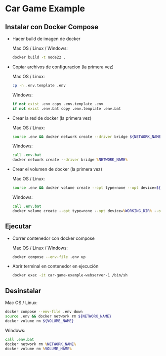 
# Car Game Example

## Instalar con Docker Compose

* Hacer build de imagen de docker
    
    Mac OS / Linux / Windows:
    ```bash
    docker build -t node22 .
    ```

* Copiar archivos de configuracion (la primera vez)

    Mac OS / Linux:
    ```bash
    cp -n .env.template .env
    ```

    Windows:
    ```cmd
    if not exist .env copy .env.template .env
    if not exist .env.bat copy .env.template .env.bat
    ```

* Crear la red de docker (la primera vez)

    Mac OS / Linux:
    ```bash
    source .env && docker network create --driver bridge ${NETWORK_NAME}
    ```

    Windows:
    ```cmd
    call .env.bat
    docker network create --driver bridge %NETWORK_NAME%
    ```

* Crear el volumen de docker (la primera vez)

    Mac OS / Linux:
    ```bash
    source .env && docker volume create --opt type=none --opt device=${WORKING_DIR} --opt o=bind ${VOLUME_NAME}
    ```

    Windows:
    ```cmd
    call .env.bat
    docker volume create --opt type=none --opt device=%WORKING_DIR% --opt o=bind %VOLUME_NAME%
    ```

## Ejecutar

* Correr contenedor con docker compose

    Mac OS / Linux / Windows:
    ```bash
    docker compose --env-file .env up
    ```

* Abrir terminal en contenedor en ejecución

    ```bash
    docker exec -it car-game-example-webserver-1 /bin/sh
    ```

## Desinstalar  

Mac OS / Linux:
```bash
docker compose --env-file .env down
source .env && docker network rm ${NETWORK_NAME}
docker volume rm ${VOLUME_NAME}
```

Windows:
```cmd
call .env.bat
docker network rm %NETWORK_NAME%
docker volume rm %VOLUME_NAME%
```
